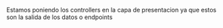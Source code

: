 Estamos poniendo los controllers en la capa de presentacion ya que estos son la salida de los datos o endpoints
